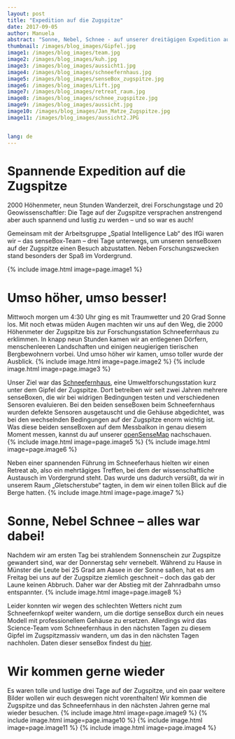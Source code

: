 ```yaml
---
layout: post
title: "Expedition auf die Zugspitze"
date: 2017-09-05
author: Manuela
abstract: "Sonne, Nebel, Schnee - auf unserer dreitägigen Expedition auf die Zugspitze war einfach alles dabei Und der Spaß kam dabei nicht zu kurz."
thumbnail: /images/blog_images/Gipfel.jpg
image1: /images/blog_images/team.jpg
image2: /images/blog_images/kuh.jpg
image3: /images/blog_images/aussicht1.jpg
image4: /images/blog_images/schneefernhaus.jpg
image5: /images/blog_images/senseBox_zugspitze.jpg
image6: /images/blog_images/Lift.jpg
image7: /images/blog_images/retreat_raum.jpg
image8: /images/blog_images/schnee_zugspitze.jpg
image9: /images/blog_images/aussicht.jpg
image10: /images/blog_images/Jan_Matze_Zugspitze.jpg
image11: /images/blog_images/aussicht2.JPG


lang: de
---
```

Spannende Expedition auf die Zugspitze
============
2000 Höhenmeter, neun Stunden Wanderzeit, drei Forschungstage und 20 Geowissenschaftler: Die Tage auf der Zugspitze versprachen anstrengend aber auch spannend und lustig zu werden – und so war es auch!

Gemeinsam mit der Arbeitsgruppe „Spatial Intelligence Lab“ des IfGi waren wir – das senseBox-Team – drei Tage unterwegs, um unseren senseBoxen auf der Zugspitze einen Besuch abzustatten. Neben Forschungszwecken stand besonders der Spaß im Vordergrund.

{% include image.html image=page.image1 %}


Umso höher, umso besser!
============
Mittwoch morgen um 4:30 Uhr ging es  mit Traumwetter und 20 Grad Sonne los. Mit noch etwas müden Augen machten wir uns auf den Weg, die 2000 Höhenmeter der Zugspitze bis zur Forschungsstation Schneefernhaus zu erklimmen. In knapp neun Stunden kamen wir an entlegenen Dörfern, menschenleeren Landschaften und einigen neugierigen tierischen Bergbewohnern vorbei. Und umso höher wir kamen, umso toller wurde der Ausblick.
{% include image.html image=page.image2 %}
{% include image.html image=page.image3 %}

Unser Ziel war das <a href="http://www.schneefernerhaus.de/startseite.html">Schneefernhaus</a>, eine Umweltforschungsstation kurz unter dem Gipfel der Zugspitze. Dort betreiben wir seit zwei Jahren mehrere senseBoxen, die wir bei widrigen Bedingungen testen und verschiedenen Sensoren evaluieren. Bei den beiden senseBoxen beim Schneefernhaus wurden defekte Sensoren ausgetauscht und die Gehäuse abgedichtet, was bei den wechselnden Bedingungen auf der Zugspitze enorm wichtig ist.  Was diese beiden senseBoxen auf dem Messbalkon in genau diesem Moment messen, kannst du auf unserer <a href="https://opensensemap.org/explore/55a3a864a807ade00fc7d5ce/">openSenseMap</a> nachschauen.  
{% include image.html image=page.image5 %}
{% include image.html image=page.image6 %}

Neben einer spannenden Führung im Schneeferhaus hielten wir einen Retreat ab, also ein mehrtägiges Treffen, bei dem der wissenschaftliche Austausch im Vordergrund steht. Das wurde uns dadurch versüßt, da wir in unserem Raum „Gletscherstube“ tagten, in dem wir einen tollen Blick auf die Berge hatten.
{% include image.html image=page.image7 %}


Sonne, Nebel Schnee – alles war dabei!
============
Nachdem wir am ersten Tag bei strahlendem Sonnenschein zur Zugspitze gewandert sind, war der Donnerstag sehr vernebelt. Während zu Hause in Münster die Leute bei 25 Grad am Aasee in der Sonne saßen, hat es am Freitag bei uns auf der Zugspitze ziemlich geschneit – doch das gab der Laune keinen Abbruch. Daher war der Abstieg mit der Zahnradbahn umso entspannter.
{% include image.html image=page.image8 %}

Leider konnten wir wegen des schlechten Wetters nicht zum Schneefernkopf weiter wandern, um die dortige senseBox durch ein neues Modell mit professionellem Gehäuse zu ersetzen. Allerdings wird das Science-Team vom Schneefernhaus in den nächsten Tagen zu diesem Gipfel im Zugspitzmassiv wandern, um das in den nächsten Tagen nachholen. Daten dieser senseBox findest du <a href="https://opensensemap.org/explore/561ce8acb3de1fe005d3d7bf/">hier</a>.

Wir kommen gerne wieder
============
Es waren tolle und lustige drei Tage auf der Zugspitze, und ein paar weitere Bilder wollen wir euch deswegen nicht vorenthalten! Wir kommen die Zugspitze und das Schneefernhaus in den nächsten Jahren gerne mal wieder besuchen.
{% include image.html image=page.image9 %}
{% include image.html image=page.image10 %}
{% include image.html image=page.image11 %}
{% include image.html image=page.image4 %}


